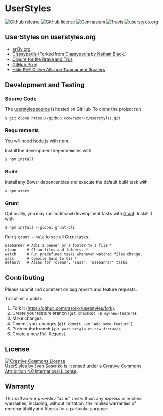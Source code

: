 # UserStyles

[![GitHub release](https://img.shields.io/github/release/razor-x/userstyles.svg)](https://github.com/razor-x/userstyles/releases)
[![GitHub license](http://img.shields.io/badge/license-CC%20BY-blue.svg)](./LICENSE.txt)
[![Gemnasium](https://img.shields.io/gemnasium/razor-x/userstyles.svg)](https://gemnasium.com/razor-x/userstyles)
[![Travis](https://img.shields.io/travis/razor-x/userstyles.svg)](https://travis-ci.org/razor-x/userstyles)
[![userstyles.org](https://img.shields.io/badge/userstyles.org-razor--x-blue.svg)](https://userstyles.org/users/249390)

## UserStyles on userstyles.org

* [arXiv.org](https://userstyles.org/styles/100419/)
* [Classypedia](https://userstyles.org/styles/99406/)
  (Forked from [Classypedia](https://userstyles.org/styles/93067/)
  by [Nathan Black](https://userstyles.org/users/215406).)
* [Clojure for the Brave and True](https://userstyles.org/styles/121554/)
* [GitHub Pixel](https://userstyles.org/styles/123359/).
* [Hide EVE Online Alliance Tournament Spoilers](https://userstyles.org/styles/104433/)

## Development and Testing

### Source Code

The [userstyles source] is hosted on GitHub.
To clone the project run

```
$ git clone https://github.com/razor-x/userstyles.git
```

[userstyles source]: https://github.com/razor-x/userstyles

### Requirements

You will need [Node.js] with [npm].

Install the development dependencies with

```
$ npm install
```

[Node.js]: https://nodejs.org/
[npm]: https://www.npmjs.com/

### Build

Install any Bower dependencies and execute the default build task with

```
$ npm start
```

### Grunt

Optionally, you may run additional development tasks with [Grunt].
Install it with

```
$ npm install --global grunt-cli
```

Run `$ grunt --help` to see all Grunt tasks.

```
usebanner # Adds a banner or a footer to a file *
clean     # Clean files and folders. *
watch     # Run predefined tasks whenever watched files change.
sass      # Compile Sass to CSS *
default   # Alias for "clean", "sass", "usebanner" tasks.
```

[Grunt]: http://gruntjs.com/

## Contributing

Please submit and comment on bug reports and feature requests.

To submit a patch:

1. Fork it (https://github.com/razor-x/userstyles/fork).
2. Create your feature branch (`git checkout -b my-new-feature`).
3. Make changes.
4. Commit your changes (`git commit -am 'Add some feature'`).
5. Push to the branch (`git push origin my-new-feature`).
6. Create a new Pull Request.

## License

<a rel="license" href="http://creativecommons.org/licenses/by/4.0/"><img alt="Creative Commons License" style="border-width:0" src="https://i.creativecommons.org/l/by/4.0/88x31.png" /></a><br /><span xmlns:dct="http://purl.org/dc/terms/" property="dct:title">UserStyles</span> by <a xmlns:cc="http://creativecommons.org/ns#" href="https://userstyles.org/users/249390" property="cc:attributionName" rel="cc:attributionURL">Evan Sosenko</a> is licensed under a <a rel="license" href="http://creativecommons.org/licenses/by/4.0/">Creative Commons Attribution 4.0 International License</a>.

## Warranty

This software is provided "as is" and without any express or
implied warranties, including, without limitation, the implied
warranties of merchantibility and fitness for a particular
purpose.

